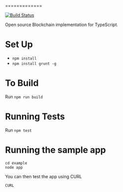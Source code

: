 =============

[![Build Status](https://travis-ci.org/doriansmiley/bitid-me-blockchain.svg?branch=develop)](https://travis-ci.org/doriansmiley/bitid-me-blockchain)

Open source Blockchain implementation for TypeScript.

# Set Up

- `npm install`
- `npm install grunt -g`

# To Build

Run `npm run build`

# Running Tests

Run `npm test`

# Running the sample app

```
cd example
node app
```

You can then test the app using CURL
```
CURL
```
